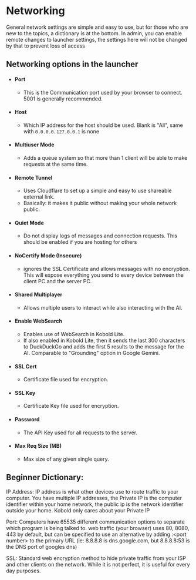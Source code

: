 # Networking
General network settings are simple and easy to use, but for those who are new to the topics, a dictionary is at the bottom.
In admin, you can enable remote changes to launcher settings, the settings here will not be changed by that to prevent loss of access

## Networking options in the launcher
- #### Port
    - This is the Communication port used by your browser to connect. 5001 is generally recommended.
- #### Host
    - Which IP address for the host should be used. Blank is "All", same with `0.0.0.0`. `127.0.0.1` is none
- #### Multiuser Mode
    - Adds a queue system so that more than 1 client will be able to make requests at the same time.
- #### Remote Tunnel
    - Uses Cloudflare to set up a simple and easy to use shareable external link.
    - Basically: it makes it public without making your whole network public.
- #### Quiet Mode
    - Do not display logs of messages and connection requests. This should be enabled if you are hosting for others
- #### NoCertify Mode (Insecure)
    - ignores the SSL Certificate and allows messages with no encryption. This will expose everything you send to every device between the client PC and the server PC.
- #### Shared Multiplayer
    - Allows multiple users to interact while also interacting with the AI.
- #### Enable WebSearch
    - Enables use of WebSearch in Kobold Lite. 
    - If also enabled in Kobold Lite, then it sends the last 300 characters to DuckDuckGo and adds the first 5 results to the message for the AI. Comparable to "Grounding" option in Google Gemini.
- #### SSL Cert
    - Certificate file used for encryption.
- #### SSL Key
    - Certificate Key file used for encryption.
- #### Password
    - The API Key used for all requests to the server.
- #### Max Req Size (MB)
    - Max size of any given single query.



## Beginner Dictionary:
IP Address: IP address is what other devices use to route traffic to your computer. You have multiple IP addresses, the Private IP is the computer identifier within your home network, the public ip is the network identifier outside your home. Kobold only cares about your Private IP

Port: Computers have 65535 different communication options to separate which program is being talked to. web traffic (your browser) uses 80, 8080, 443 by default, but can be specified to use an alternative by adding :\<port number\> to the primary URL (ie: 8.8.8.8 is dns.google.com, but 8.8.8.8:53 is the DNS port of googles dns)

SSL: Standard web encryption method to hide private traffic from your ISP and other clients on the network. While it is not perfect, it is useful for every day purposes.